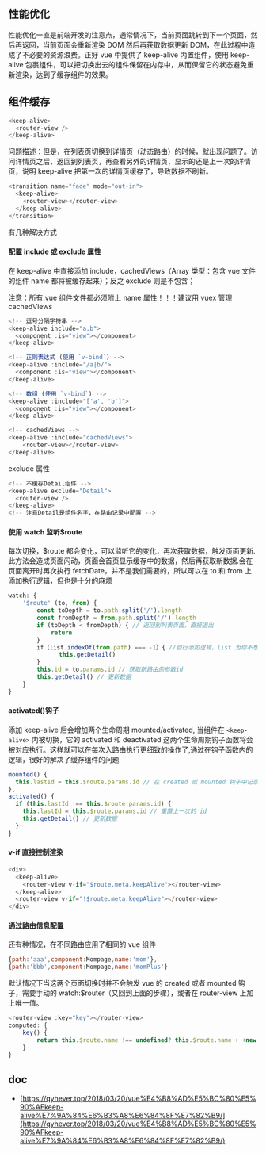 ## 性能优化

性能优化一直是前端开发的注意点，通常情况下，当前页面跳转到下一个页面，然后再返回，当前页面会重新渲染 DOM 然后再获取数据更新 DOM，在此过程中造成了不必要的资源浪费。正好 vue 中提供了 keep-alive 内置组件，使用 keep-alive 包裹组件，可以把切换出去的组件保留在内存中，从而保留它的状态避免重新渲染，达到了缓存组件的效果。

## 组件缓存

```js
<keep-alive>
  <router-view />
</keep-alive>
```

问题描述：但是，在列表页切换到详情页（动态路由）的时候，就出现问题了。访问详情页之后，返回到列表页，再查看另外的详情页，显示的还是上一次的详情页，说明 keep-alive 把第一次的详情页缓存了，导致数据不刷新。

```js
<transition name="fade" mode="out-in">
  <keep-alive>
    <router-view></router-view>
  </keep-alive>
</transition>
```

有几种解决方式

#### 配置 include 或 exclude 属性

在 keep-alive 中直接添加 include，cachedViews（Array 类型：包含 vue 文件的组件 name 都将被缓存起来）；反之 exclude 则是不包含；

注意：所有.vue 组件文件都必须附上 name 属性！！！建议用 vuex 管理 cachedViews

```js
<!-- 逗号分隔字符串 -->
<keep-alive include="a,b">
  <component :is="view"></component>
</keep-alive>

<!-- 正则表达式 (使用 `v-bind`) -->
<keep-alive :include="/a|b/">
  <component :is="view"></component>
</keep-alive>

<!-- 数组 (使用 `v-bind`) -->
<keep-alive :include="['a', 'b']">
  <component :is="view"></component>
</keep-alive>

<!-- cachedViews -->
<keep-alive :include="cachedViews">
    <router-view></router-view>
</keep-alive>
```

exclude 属性

```js
<!-- 不缓存Detail组件 -->
<keep-alive exclude="Detail">
  <router-view />
</keep-alive>
<!-- 注意Detail是组件名字，在路由记录中配置 -->
```

#### 使用 watch 监听\$route

每次切换，\$route 都会变化，可以监听它的变化，再次获取数据，触发页面更新.此方法会造成页面闪动，页面会首页显示缓存中的数据，然后再获取新数据.会在页面离开时再次执行 fetchDate，并不是我们需要的，所以可以在 to 和 from 上添加执行逻辑，但也是十分的麻烦

```js
watch: {
	'$route' (to, from) {
		const toDepth = to.path.split('/').length
		const fromDepth = from.path.split('/').length
		if (toDepth < fromDepth) { // 返回到列表页面，直接退出
			return
		}
        if（list.indexOf(from.path) === -1）{ //自行添加逻辑，list 为你不想有缓存的路径
　　　　　　　　 this.getDetail()
        }
		this.id = to.params.id // 获取新路由的参数id
		this.getDetail() // 更新数据
	}
}
```

#### activated()钩子

添加 keep-alive 后会增加两个生命周期 mounted/activated, 当组件在 `<keep-alive>` 内被切换，它的 activated 和 deactivated 这两个生命周期钩子函数将会被对应执行。这样就可以在每次入路由执行更细致的操作了,通过在钩子函数内的逻辑，很好的解决了缓存组件的问题

```js
mounted() {
  this.lastId = this.$route.params.id // 在 created 或 mounted 钩子中记录上一次的id
},
activated() {
  if (this.lastId !== this.$route.params.id) {
    this.lastId = this.$route.params.id // 重置上一次的 id
    this.getDetail() // 更新数据
  }
}
```

#### v-if 直接控制渲染

```js
<div>
  <keep-alive>
    <router-view v-if="$route.meta.keepAlive"></router-view>
  </keep-alive>
  <router-view v-if="!$route.meta.keepAlive"></router-view>
</div>
```

#### 通过路由信息配置

还有种情况，在不同路由应用了相同的 vue 组件

```js
{path:'aaa',component:Mompage,name:'mom'},
{path:'bbb',component:Mompage,name:'momPlus'}
```

默认情况下当这两个页面切换时并不会触发 vue 的 created 或者 mounted 钩子，需要手动的 watch:\$router（又回到上面的步骤），或者在 router-view 上加上唯一值。

```js
<router-view :key="key"></router-view>
computed: {
    key() {
        return this.$route.name !== undefined? this.$route.name + +new Date(): this.\$route + +new Date()
    }
}
```

## doc

- [https://qyhever.top/2018/03/20/vue%E4%B8%AD%E5%BC%80%E5%90%AFkeep-alive%E7%9A%84%E6%B3%A8%E6%84%8F%E7%82%B9/](https://qyhever.top/2018/03/20/vue%E4%B8%AD%E5%BC%80%E5%90%AFkeep-alive%E7%9A%84%E6%B3%A8%E6%84%8F%E7%82%B9/)
